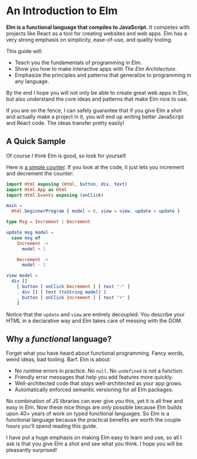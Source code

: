 # An Introduction to Elm

**Elm is a functional language that compiles to JavaScript.** It competes with projects like React as a tool for creating websites and web apps. Elm has a very strong emphasis on simplicity, ease-of-use, and quality tooling.

This guide will:

  - Teach you the fundamentals of programming in Elm.
  - Show you how to make interactive apps with *The Elm Architecture*.
  - Emphasize the principles and patterns that generalize to programming in any language.

By the end I hope you will not only be able to create great web apps in Elm, but also understand the core ideas and patterns that make Elm nice to use.

If you are on the fence, I can safely guarantee that if you give Elm a shot and actually make a project in it, you will end up writing better JavaScript and React code. The ideas transfer pretty easily!


## A Quick Sample

Of course *I* think Elm is good, so look for yourself.

Here is [a simple counter](http://elm-lang.org/examples/buttons). If you look at the code, it just lets you increment and decrement the counter:

```elm
import Html exposing (Html, button, div, text)
import Html.App as Html
import Html.Events exposing (onClick)

main =
  Html.beginnerProgram { model = 0, view = view, update = update }

type Msg = Increment | Decrement

update msg model =
  case msg of
    Increment ->
      model + 1

    Decrement ->
      model - 1

view model =
  div []
    [ button [ onClick Decrement ] [ text "-" ]
    , div [] [ text (toString model) ]
    , button [ onClick Increment ] [ text "+" ]
    ]
```

Notice that the `update` and `view` are entirely decoupled. You describe your HTML in a declarative way and Elm takes care of messing with the DOM.


## Why a *functional* language?

Forget what you have heard about functional programming. Fancy words, weird ideas, bad tooling. Barf. Elm is about:

  - No runtime errors in practice. No `null`. No `undefined` is not a function.
  - Friendly error messages that help you add features more quickly.
  - Well-architected code that *stays* well-architected as your app grows.
  - Automatically enforced semantic versioning for all Elm packages.

No combination of JS libraries can ever give you this, yet it is all free and easy in Elm. Now these nice things are *only* possible because Elm builds upon 40+ years of work on typed functional languages. So Elm is a functional language because the practical benefits are worth the couple hours you'll spend reading this guide.

I have put a huge emphasis on making Elm easy to learn and use, so all I ask is that you give Elm a shot and see what you think. I hope you will be pleasantly surprised!